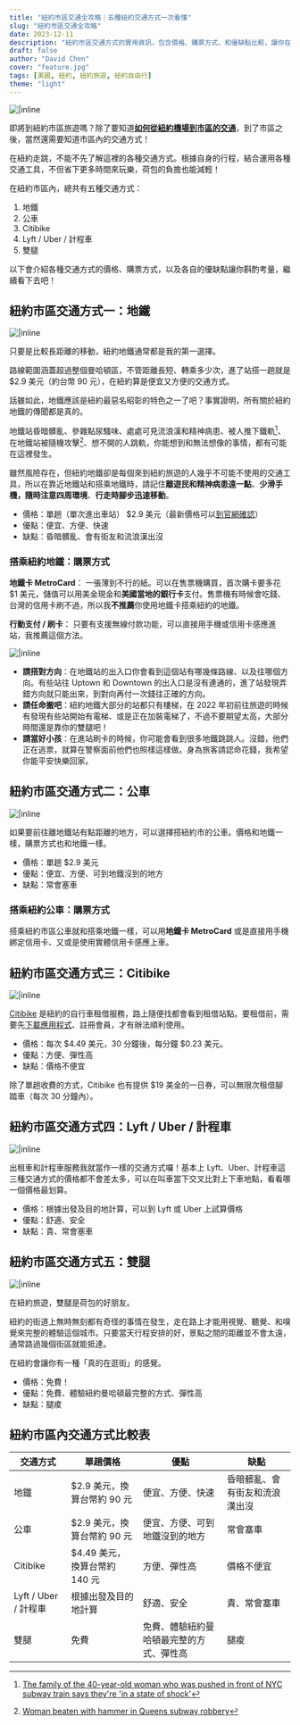 ```yaml
---
title: "紐約市區交通全攻略｜五種紐約交通方式一次看懂"
slug: "紐約市區交通全攻略"
date: 2023-12-11
description: "紐約市區交通方式的實用資訊，包含價格、購票方式、和優缺點比較，讓你在紐約輕鬆走跳！"
draft: false
author: "David Chen"
cover: "feature.jpg"
tags: [美國, 紐約, 紐約旅遊, 紐約自由行]
theme: "light"
---
```


![|inline](feature.jpg)

即將到紐約市區旅遊嗎？除了要知道[**如何從紐約機場到市區的交通**](https://exittaiwan.com/posts/%E7%B4%90%E7%B4%84%E6%A9%9F%E5%A0%B4%E5%88%B0%E5%B8%82%E5%8D%80%E4%BA%A4%E9%80%9A%E5%85%A8%E6%94%BB%E7%95%A5/)，到了市區之後，當然還需要知道市區內的交通方式！

在紐約走跳，不能不先了解這裡的各種交通方式。根據自身的行程，結合運用各種交通工具，不但省下更多時間來玩樂，荷包的負擔也能減輕！

在紐約市區內，總共有五種交通方式：

1. 地鐵
2. 公車
3. Citibike
4. Lyft / Uber / 計程車
5. 雙腿

以下會介紹各種交通方式的價格、購票方式，以及各自的優缺點讓你斟酌考量，繼續看下去吧！

## 紐約市區交通方式一：地鐵

![|inline](metro-station-entry.jpg)

只要是比較長距離的移動，紐約地鐵通常都是我的第一選擇。

路線範圍涵蓋超過整個曼哈頓區，不管距離長短、轉乘多少次，進了站搭一趟就是 $2.9 美元（約台幣 90 元），在紐約算是便宜又方便的交通方式。

話雖如此，地鐵應該是紐約最惡名昭彰的特色之一了吧？事實證明，所有關於紐約地鐵的傳聞都是真的。

地鐵站昏暗髒亂、參雜點尿騷味、處處可見流浪漢和精神病患、被人推下鐵軌[^2]、在地鐵站被隨機攻擊[^3]、想不開的人跳軌，你能想到和無法想像的事情，都有可能在這裡發生。

雖然風險存在，但紐約地鐵卻是每個來到紐約旅遊的人幾乎不可能不使用的交通工具，所以在靠近地鐵站和搭乘地鐵時，請記住**離遊民和精神病患遠一點**、**少滑手機，隨時注意四周環境**、**行走時腳步迅速移動**。

- 價格：單趟（單次進出車站） $2.9 美元（最新價格可以[到官網確認](https://new.mta.info/fares)）
- 優點：便宜、方便、快速
- 缺點：昏暗髒亂、會有街友和流浪漢出沒

### 搭乘紐約地鐵：購票方式

**地鐵卡 MetroCard**： 一張薄到不行的紙。可以在售票機購買，首次購卡要多花 $1 美元，儲值可以用美金現金和**美國當地的銀行卡**支付。售票機有時候會吃錢、台灣的信用卡刷不過，所以我**不推薦**你使用地鐵卡搭乘紐約的地鐵。

**行動支付 / 刷卡**： 只要有支援無線付款功能，可以直接用手機或信用卡感應進站，我推薦這個方法。

<!-- 紐約交通週票：綁定 OMNY <https://new.mta.info/fares/reduced-fare/omny> -->

![|inline](metro-gate.webp)

- **請搭對方向**：在地鐵站的出入口你會看到這個站有哪幾條路線、以及往哪個方向。有些站往 Uptown 和 Downtown 的出入口是沒有連通的，進了站發現弄錯方向就只能出來，到對向再付一次錢往正確的方向。
- **請任命搬吧**：紐約地鐵大部分的站都只有樓梯，在 2022 年初前往旅遊的時候有發現有些站開始有電梯、或是正在加裝電梯了，不過不要期望太高，大部分時間還是靠你的雙腿吧！
- **請當好小孩**：在進站刷卡的時候，你可能會看到很多地鐵跳跳人。沒錯，他們正在逃票，就算在警察面前他們也照樣這樣做。身為旅客請認命花錢，我希望你能平安快樂回家。

## 紐約市區交通方式二：公車

![|inline](bus.jpg)

如果要前往離地鐵站有點距離的地方，可以選擇搭紐約市的公車。價格和地鐵一樣，購票方式也和地鐵一樣。

- 價格：單趟 $2.9 美元
- 優點：便宜、方便、可到地鐵沒到的地方
- 缺點：常會塞車

### 搭乘紐約公車：購票方式

搭乘紐約市區公車就和搭乘地鐵一樣，可以用**地鐵卡 MetroCard** 或是直接用手機綁定信用卡、又或是使用實體信用卡感應上車。

## 紐約市區交通方式三：Citibike

![|inline](citi-bike.jpg)

[Citibike](https://citibikenyc.com/) 是紐約的自行車租借服務，路上隨便找都會看到租借站點。要租借前，需要先[下載應用程式](https://citibikenyc.com/how-it-works/app)、註冊會員，才有辦法順利使用。

- 價格：每次 $4.49 美元，30 分鐘後，每分鐘 $0.23 美元。
- 優點：方便、彈性高
- 缺點：價格不便宜

除了單趟收費的方式，Citibike 也有提供 $19 美金的一日券，可以無限次租借腳踏車（每次 30 分鐘內）。

## 紐約市區交通方式四：Lyft / Uber / 計程車

![|inline](taxi.jpg)

出租車和計程車服務我就當作一樣的交通方式囉！基本上 Lyft、Uber、計程車這三種交通方式的價格都不會差太多，可以在叫車當下交叉比對上下車地點，看看哪一個價格最划算。

- 價格：根據出發及目的地計算，可以到 Lyft 或 Uber 上試算價格
- 優點：舒適、安全
- 缺點：貴、常會塞車

## 紐約市區交通方式五：雙腿

![|inline](street-view.jpg)

在紐約旅遊，雙腿是荷包的好朋友。

紐約的街道上無時無刻都有奇怪的事情在發生，走在路上才能用視覺、聽覺、和嗅覺來完整的體驗這個城市。只要當天行程安排的好，景點之間的距離並不會太遠，通常路過幾個街區就能抵達。

在紐約會讓你有一種「真的在逛街」的感覺。

- 價格：免費！
- 優點：免費、體驗紐約曼哈頓最完整的方式、彈性高
- 缺點：腿痠

## 紐約市區內交通方式比較表

| 交通方式 | 單趟價格 | 優點 | 缺點 | 
|---|---|---|---|
| 地鐵 | $2.9 美元，換算台幣約 90 元 | 便宜、方便、快速 | 昏暗髒亂、會有街友和流浪漢出沒 | 
| 公車 | $2.9 美元，換算台幣約 90 元 | 便宜、方便、可到地鐵沒到的地方 | 常會塞車 | 
| Citibike | $4.49 美元，換算台幣約 140 元 | 方便、彈性高 | 價格不便宜 | 
| Lyft / Uber / 計程車 | 根據出發及目的地計算 | 舒適、安全 | 貴、常會塞車 | 
| 雙腿 | 免費 | 免費、體驗紐約曼哈頓最完整的方式、彈性高 | 腿痠 | 

[^2]: [The family of the 40-year-old woman who was pushed in front of NYC subway train says they're 'in a state of shock'](https://www.insider.com/family-of-michelle-alyssa-go-speaks-out-after-deadly-attack-2022-1)
[^3]: [Woman beaten with hammer in Queens subway robbery](https://abc7ny.com/hammer-attack-subway-brutal-robbery-woman-new-york/11598857/)
